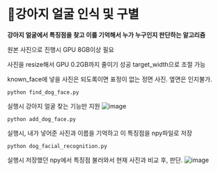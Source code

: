 # 🐶강아지 얼굴 인식 및 구별

**강아지 얼굴에서 특징점을 찾고 이를 기억해서 누가 누구인지 판단하는 알고리즘**

원본 사진으로 진행시 GPU 8GB이상 필요

사진을 resize해서 GPU 0.2GB까지 줄이기 성공 target_width으로 조절 가능

known_face에 넣을 사진은 되도록이면 표정이 없는 정면 사진. 옆면은 인지불가.

    python find_dog_face.py 

실행시 강아지 얼굴 찾는 기능만 지원
![image](https://github.com/yunjiJ00/dog_face_recognition/assets/123616936/ddcae758-76a9-4500-b410-9183ed921f57)


    python add_dog_face.py

실행시, 내가 넣어준 사진과 이름을 기억하고 이 특징점을 npy파일로 저장

    python dog_facial_recognition.py

실행시 저장했던 npy에서 특징점 불러와서 현재 사진과 비교 후, 판단.
![image](https://github.com/yunjiJ00/dog_face_recognition/assets/123616936/e7d7584d-d56c-45b9-a99e-fa861dd1420f)

